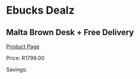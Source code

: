 
# Ebucks Dealz
## Malta Brown Desk + Free Delivery
[Product Page](https://www.ebucks.com/web/shop/productSelected.do?prodId=1144876110&catId=1130195724)

Price: R1799.00

Savings: 


	